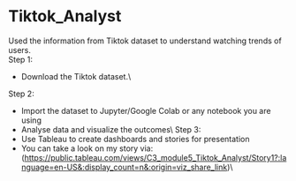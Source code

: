 # Tiktok_Analyst
Used the information from Tiktok dataset to understand watching trends of users.\
Step 1:
- Download the Tiktok dataset.\

Step 2:
- Import the dataset to Jupyter/Google Colab or any notebook you are using
- Analyse data and visualize the outcomes\\
Step 3:
- Use Tableau to create dashboards and stories for presentation
- You can take a look on my story via: (https://public.tableau.com/views/C3_module5_Tiktok_Analyst/Story1?:language=en-US&:display_count=n&:origin=viz_share_link)\
